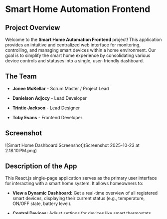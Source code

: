 # Smart Home Automation Frontend

## Project Overview

Welcome to the **Smart Home Automation Frontend** project! This application provides an intuitive and centralized web interface for monitoring, controlling, and managing smart devices within a home environment. Our goal is to simplify the smart home experience by consolidating various device controls and statuses into a single, user-friendly dashboard.

## The Team

* **Jonee McKellar** - Scrum Master / Project Lead

* **Danielson Adjocy** - Lead Developer

* **Trintie Jackson** - Lead Designer

* **Toby Evans** - Frontend Developer

## Screenshot

![Smart Home Dashboard Screenshot](Screenshot 2025-10-23 at 2.18.10 PM.png)

## Description of the App

This React.js single-page application serves as the primary user interface for interacting with a smart home system. It allows homeowners to:

* **View a Dynamic Dashboard:** Get a real-time overview of all registered smart devices, displaying their current status (e.g., temperature, ON/OFF state, battery level).

* **Control Devices:** Adjust settings for devices like smart thermostats (setting target temperatures) and smart lights (toggling power state) directly from the dashboard.

* **Register New Devices:** Easily add new smart devices to the home system, expanding the network's capabilities.

The application communicates with a dedicated backend web service to retrieve and persist device data, ensuring all controls and statuses are up-to-date and reliably stored.

## Demo Link

Experience the live application here:

https://cs-25-2-team4.vercel.app/

## Installation Instructions

To get a local copy of this project up and running on your machine, follow these steps:

### Prerequisites

* Node.js (LTS version recommended)

* npm (usually comes with Node.js) or Yarn

* Git

### Setup

1. **Clone the repository:**
2. **Install dependencies:**
3. **Configure Environment Variables:**
4. **Run the application locally:**
5. **Run Tests:**

## Known Issues

* **External Registration Latency:** Registering devices using external services (Apple/Google sign-in) is noticeably slower than manual registration, and the UI currently lacks a visual loading indicator, potentially confusing the user.

## Roadmap Features

We have exciting plans for future enhancements to elevate the smart home experience:

* **User Authentication & Authorization:** Implement secure login, registration, and user-specific device management.

* **Third-Party API Integration:** Incorporate external services like local weather forecasts, calendar integration, or voice assistant commands.

* **Advanced Automations & Scenes:** Allow users to create custom scenes (e.g., "Goodnight" to dim lights, lock doors) and set up conditional rules.

* **Device History & Analytics:** Display usage graphs for energy consumption, temperature trends, etc.

* **Improved Device Categories:** Enhance categorization and filtering of devices.

* **Notifications:** Implement real-time alerts for critical events (e.g., door unlocked, motion detected).

## Credits

* Built with React.js

* Deployment & CI/CD powered by Vercel

* Iconography sourced from **Font Awesome / Material Icons / etc.
---

## Backend (Spring Boot)
- Start: `cd SmartHomeCapstone/backend && ./mvnw spring-boot:run`
- Base URL: `http://localhost:8080` (profiles/env can override)

## Frontend (React)
- Start: `cd SmartHomeCapstone/frontend && npm install && npm start`
- API base URL: `REACT_APP_API_BASE_URL` (defaults to backend base URL)

## Modals & Modal Manager
- Camera, Light, Thermostat modals (shared ConfirmDeleteModal).
- ModalManager opens the correct modal based on device type.
